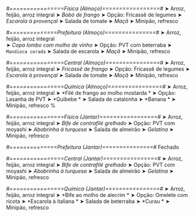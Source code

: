 
*#================Física (Almoço)=================#*
➤ Arroz, feijão, arroz integral
➤ *Bobó de frango*
➤ Opção: Fricassê de legumes
➤ *Escarola à provençal*
➤ Salada de tomate
➤ *Maçã*
➤ Minipão, refresco

*#==============Prefeitura (Almoço)===============#*
➤ Arroz, feijão, arroz integral  
➤ *Copa lombo com molho de vinho*
➤ Opção: PVT com beterraba
➤ `Mandioca corada`
➤ Salada de escarola
➤ *Maçã*
➤ Minipão, refresco

*#================Central (Almoço)================#*
➤ Arroz, feijão, arroz integral
➤ *Fricassê de frango*
➤ Opção: Fricassê de legumes
➤ *Escarola à provençal*
➤ Salada de tomate
➤ *Maçã*
➤ Minipão, refresco

*#================Química (Almoço)================#*
➤ Arroz, feijão, arroz integral
➤ *Filé de frango ao molho mostarda *
➤ Opção: Lasanha de PVT
➤ *Quibebe *
➤ Salada de catalonha 
➤ *Banana *
➤ Minipão, refresco
%

*#================Física (Jantar)=================#*
➤ Arroz, feijão, arroz integral
➤ *Bife de contrafilé grelhado*
➤ Opção: PVT com moyashi
➤ *Abobrinha à turquesa*
➤ Salada de almeirão
➤ *Gelatina*
➤ Minipão, refresco

*#==============Prefeitura (Jantar)===============#*
Fechado

*#================Central (Jantar)================#*
➤ Arroz, feijão, arroz integral
➤ *Bife de contrafilé grelhado*
➤ Opção: PVT com moyashi
➤ *Abobrinha à turquesa*
➤ Salada de almeirão
➤ *Gelatina*
➤ Minipão, refresco

*#================Química (Jantar)================#*
➤ Arroz, feijão, arroz integral
➤ *Bife ao molho de alecrim *
➤ Opção: Omelete com ricota
➤ *Escarola à italiana *
➤ Salada de beterraba 
➤ *Curau *
➤ Minipão, refresco
